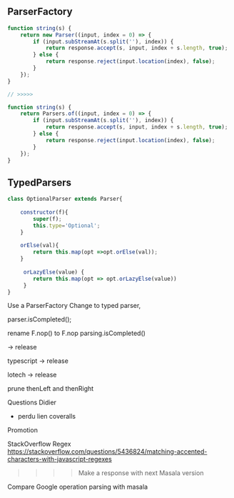 ParserFactory
----

```js
function string(s) {
    return new Parser((input, index = 0) => {
        if (input.subStreamAt(s.split(''), index)) {
            return response.accept(s, input, index + s.length, true);
        } else {
            return response.reject(input.location(index), false);
        }
    });
}

// >>>>>

function string(s) {
    return Parsers.of((input, index = 0) => {
        if (input.subStreamAt(s.split(''), index)) {
            return response.accept(s, input, index + s.length, true);
        } else {
            return response.reject(input.location(index), false);
        }
    });
}
```


TypedParsers
----

```js
class OptionalParser extends Parser{
    
    constructor(f){
        super(f);
        this.type='Optional';
    }
    
    orElse(val){
        return this.map(opt =>opt.orElse(val));
    }
    
     orLazyElse(value) {
        return this.map(opt => opt.orLazyElse(value))
     }
}


```








Use a ParserFactory
Change to typed parser, 

parser.isCompleted();

rename F.nop() to F.nop
parsing.isCompleted()




-> release

typescript
-> release



lotech
-> release




prune thenLeft and thenRight

Questions Didier

- perdu lien coveralls


Promotion

StackOverflow Regex
https://stackoverflow.com/questions/5436824/matching-accented-characters-with-javascript-regexes
>>>> Make a response with next Masala version

Compare Google operation parsing with masala

